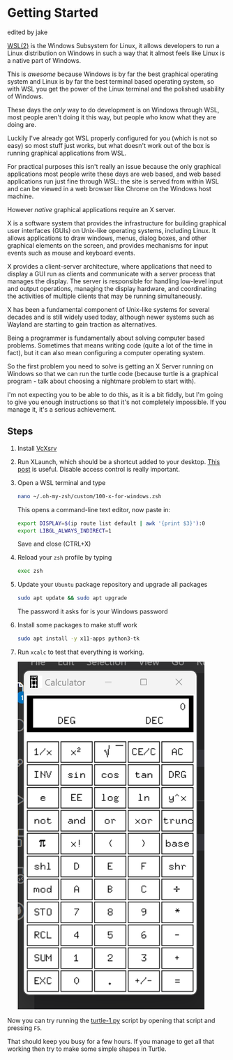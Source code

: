 # Getting Started

edited by jake


[WSL(2)](https://learn.microsoft.com/en-us/windows/wsl/about) is the Windows Subsystem for Linux, it allows developers to run a Linux distribution on Windows in such a way that it almost feels like Linux is a native part of Windows.

This is _awesome_ because Windows is by far the best graphical operating system and Linux is by far the best terminal based operating system, so with WSL you get the power of the Linux terminal and the polished usability of Windows.

These days the _only_ way to do development is on Windows through WSL, most people aren't doing it this way, but people who know what they are doing are.

Luckily I've already got WSL properly configured for you (which is not so easy) so most stuff just works, but what doesn't work out of the box is running graphical applications from WSL.

For practical purposes this isn't really an issue because the only graphical applications most people write these days are web based, and web based applications run just fine through WSL: the site is served from within WSL and can be viewed in a web browser like Chrome on the Windows host machine.

However _native_ graphical applications require an X server.

X is a software system that provides the infrastructure for building graphical user interfaces (GUIs) on Unix-like operating systems, including Linux. It allows applications to draw windows, menus, dialog boxes, and other graphical elements on the screen, and provides mechanisms for input events such as mouse and keyboard events.

X provides a client-server architecture, where applications that need to display a GUI run as clients and communicate with a server process that manages the display. The server is responsible for handling low-level input and output operations, managing the display hardware, and coordinating the activities of multiple clients that may be running simultaneously.

X has been a fundamental component of Unix-like systems for several decades and is still widely used today, although newer systems such as Wayland are starting to gain traction as alternatives.

Being a programmer is fundamentally about solving computer based problems. Sometimes that means writing code (quite a lot of the time in fact), but it can also mean configuring a computer operating system.

So the first problem you need to solve is getting an X Server running on Windows so that we can run the turtle code (because turtle is a graphical program - talk about choosing a nightmare problem to start with).

I'm not expecting you to be able to do this, as it is a bit fiddly, but I'm going to give you enough instructions so that it's not completely impossible. If you manage it, it's a serious achievement.

## Steps

1. Install [VcXsrv](https://sourceforge.net/projects/vcxsrv/)
1. Run XLaunch, which should be a shortcut added to your desktop. [This post](https://github.com/microsoft/WSL/issues/4106#issuecomment-502920377) is useful. Disable access control is really important.
1. Open a WSL terminal and type
   
   ```sh
   nano ~/.oh-my-zsh/custom/100-x-for-windows.zsh
   ```

   This opens a command-line text editor, now paste in:

   ```sh
   export DISPLAY=$(ip route list default | awk '{print $3}'):0
   export LIBGL_ALWAYS_INDIRECT=1
   ```

   Save and close (CTRL+X)
1. Reload your `zsh` profile by typing
   ```sh
   exec zsh
   ```
1. Update your `Ubuntu` package repository and upgrade all packages
   ```sh
   sudo apt update && sudo apt upgrade
   ```
   The password it asks for is your Windows password
1. Install some packages to make stuff work
   ```sh
   sudo apt install -y x11-apps python3-tk
   ```
1. Run `xcalc` to test that everything is working.
   
   ![xcalc](assets/xcalc.png "XCALC")

Now you can try running the [turtle-1.py](turtle-1.py) script by opening that script and pressing `F5`.

That should keep you busy for a few hours. If you manage to get all that working then try to make some simple shapes in Turtle.